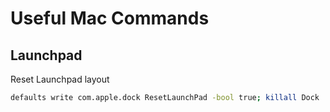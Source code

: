 # Useful Mac Commands 

## Launchpad 

Reset Launchpad layout 
```sh 
defaults write com.apple.dock ResetLaunchPad -bool true; killall Dock
```